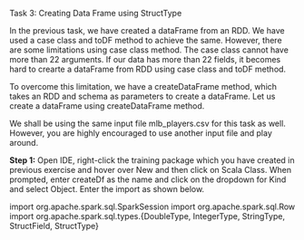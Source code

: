Task 3: Creating Data Frame using StructType

In the previous task, we have created a dataFrame from an RDD. We have used a case class and toDF method to achieve the same. However, there are some limitations using case class method. The case class cannot have more than 22 arguments. If our data has more than 22 fields, it becomes hard to crearte a dataFrame from RDD using case class and toDF method.

To overcome this limitation, we have a createDataFrame method, which takes an RDD and schema as parameters to create a dataFrame. Let us create a dataFrame using createDataFrame method.

We shall be using the same input file mlb_players.csv for this task as well. However, you are highly encouraged to use another input file and play around.

**Step 1:** Open IDE, right-click the training package which you have created in previous exercise and hover over New and then click on Scala Class. When prompted, enter createDf as the name and click on the dropdown for Kind and select Object. Enter the import as shown below.

import org.apache.spark.sql.SparkSession
import org.apache.spark.sql.Row
import org.apache.spark.sql.types.{DoubleType, IntegerType, StringType, StructField, StructType}

